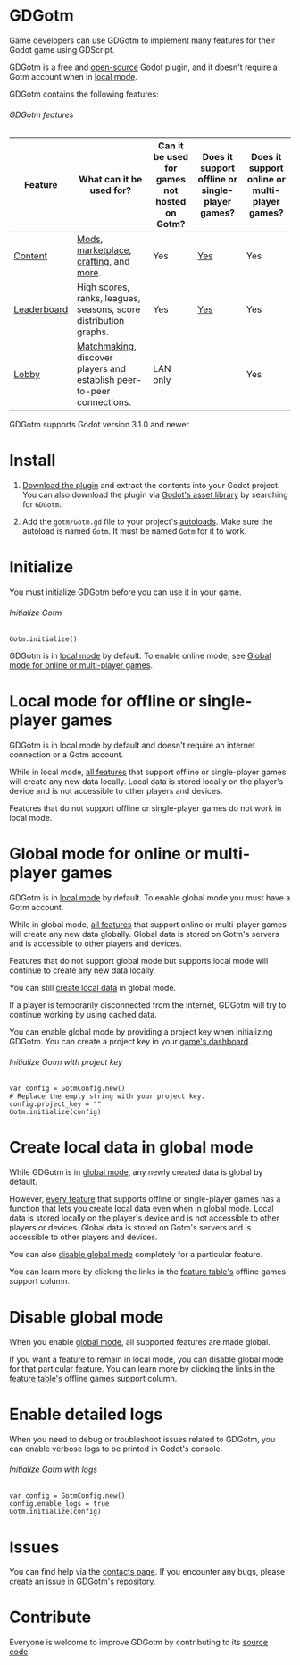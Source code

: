 # GDGotm

Game developers can use GDGotm to implement many features for their Godot game using GDScript.

GDGotm is a free and [open-source](https://github.com/PlayGotm/GDGotm) Godot plugin, and it doesn't require a Gotm account when in [local mode](#local-mode-for-offline-or-single-player-games).

GDGotm contains the following features:

###### GDGotm features

<!-- prettier-ignore -->
| Feature | What can it be used for? | Can it be used for games not hosted on Gotm? | Does it support offline or single-player games? | Does it support online or multi-player games? |
| --- | --- | --- | --- | --- |
| [Content](/src/docs/content.md) | [Mods](content/mods.md), [marketplace](content/marketplace.md), [crafting](content/crafting.md), and [more](/src/docs/content.md). | Yes | [Yes](/src/docs/content/mix-local-and-global-contents.md) | Yes | Yes |
| [Leaderboard](/src/docs/leaderboard.md) | High scores, ranks, leagues, seasons, score distribution graphs. |  Yes | [Yes](/src/docs/leaderboard/mix-local-and-global-scores.md) | Yes | 
| [Lobby](/src/docs/lobby.md) | [Matchmaking](lobby/matchmaking.md), discover players and establish peer-to-peer connections. | LAN only | | Yes |

GDGotm supports Godot version 3.1.0 and newer.

# Install

1. [Download the plugin](https://github.com/PlayGotm/GDGotm/archive/refs/heads/master.zip) and extract the contents into your Godot project. You can also download the plugin via [Godot's asset library](https://docs.godotengine.org/en/stable/tutorials/assetlib/using_assetlib.html#in-the-editor) by searching for `GDGotm`.

1. Add the `gotm/Gotm.gd` file to your project's [autoloads](https://docs.godotengine.org/en/stable/tutorials/scripting/singletons_autoload.html#autoload). Make sure the autoload is named `Gotm`. It must be named `Gotm` for it to work.

# Initialize

You must initialize GDGotm before you can use it in your game.

###### Initialize Gotm

```gdscript
Gotm.initialize()
```

GDGotm is in [local mode](#local-mode-for-offline-or-single-player-games) by default. To enable online mode, see [Global mode for online or multi-player games](#global-mode-for-online-or-multi-player-games).

# Local mode for offline or single-player games

GDGotm is in local mode by default and doesn't require an internet connection or a Gotm account.

While in local mode, [all features](#gdgotm-features) that support offline or single-player games will create any new data locally. Local data is stored locally on the player's device and is not accessible to other players and devices.

Features that do not support offline or single-player games do not work in local mode.

# Global mode for online or multi-player games

GDGotm is in [local mode](#local-mode-for-offline-or-single-player-games) by default. To enable global mode you must have a Gotm account.

While in global mode, [all features](#gdgotm-features) that support online or multi-player games will create any new data globally. Global data is stored on Gotm's servers and is accessible to other players and devices.

Features that do not support global mode but supports local mode will continue to create any new data locally.

You can still [create local data](#create-local-data-in-global-mode) in global mode.

If a player is temporarily disconnected from the internet, GDGotm will try to continue working by using cached data.

You can enable global mode by providing a project key when initializing GDGotm. You can create a project key in your [game's dashboard](/dashboard/_/_?page=tools&highlight=project-key).

###### Initialize Gotm with project key

```gdscript
var config = GotmConfig.new()
# Replace the empty string with your project key.
config.project_key = ""
Gotm.initialize(config)
```

# Create local data in global mode

While GDGotm is in [global mode](#global-mode-for-online-or-multi-player-games), any newly created data is global by default.

However, [every feature](#gdgotm-features) that supports offline or single-player games has a function that lets you create local data even when in global mode. Local data is stored locally on the player's device and is not accessible to other players or devices. Global data is stored on Gotm's servers and is accessible to other players and devices.

You can also [disable global mode](#disable-global-mode) completely for a particular feature.

You can learn more by clicking the links in the [feature table's](#gdgotm-features) offline games support column.

# Disable global mode

When you enable [global mode](#global-mode-for-online-or-multi-player-games), all supported features are made global.

If you want a feature to remain in local mode, you can disable global mode for that particular feature. You can learn more by clicking the links in the [feature table's](#gdgotm-features) offline games support column.

# Enable detailed logs

When you need to debug or troubleshoot issues related to GDGotm, you can enable verbose logs to be printed in Godot's console.

###### Initialize Gotm with logs

```gdscript
var config = GotmConfig.new()
config.enable_logs = true
Gotm.initialize(config)
```

# Issues

You can find help via the [contacts page](/contacts). If you encounter any bugs, please create an issue in [GDGotm's repository](https://github.com/PlayGotm/GDGotm).

# Contribute

Everyone is welcome to improve GDGotm by contributing to its [source code](https://github.com/PlayGotm/GDGotm).
